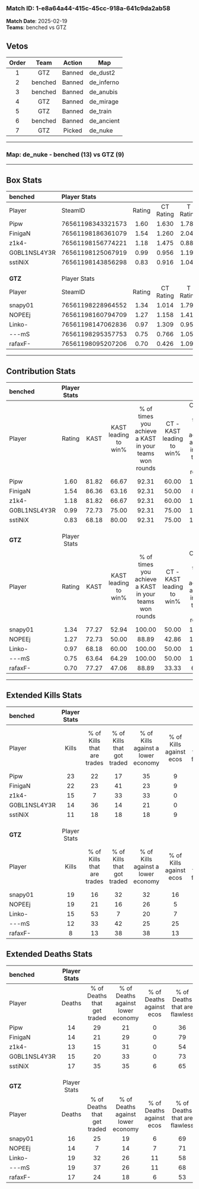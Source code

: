 ### Match ID: 1-e8a64a44-415c-45cc-918a-641c9da2ab58  
**Match Date**: 2025-02-19  
**Teams**: benched vs GTZ  

## Vetos  

| Order | Team | Action | Map |
| :---: | :--: | :----: | --- |
| 1 | GTZ | Banned | de_dust2 |
| 2 | benched | Banned | de_inferno |
| 3 | benched | Banned | de_anubis |
| 4 | GTZ | Banned | de_mirage |
| 5 | GTZ | Banned | de_train |
| 6 | benched | Banned | de_ancient |
| 7 | GTZ | Picked | de_nuke |

---  

### **Map**: de_nuke - benched (13) vs GTZ (9)  
---  

## Box Stats  

| **benched**  | Player Stats      |        |           |          |       |       |       |         |        |      |     |
| :- | :- | :-: | :-: | :-: | :-: | :-: | :-: | :-: | :-: | :-: | :-: |
| Player       | SteamID           | Rating | CT Rating | T Rating | KAST  |  ADR  | Kills | Assists | Deaths | K/D  | HS% |
| Pipw         | 76561198343321573 |  1.60  |   1.630   |  1.788   | 81.82 | 110.1 |  23   |    6    |   14   | 1.64 | 73  |
| FinigaN      | 76561198186361079 |  1.54  |   1.260   |  2.045   | 86.36 | 95.1  |  22   |    5    |   14   | 1.57 | 59  |
| z1k4-        | 76561198156774221 |  1.18  |   1.475   |  0.880   | 81.82 | 71.6  |  15   |    4    |   13   | 1.15 | 40  |
| G0BL1NSL4Y3R | 76561198125067919 |  0.99  |   0.956   |  1.199   | 72.73 | 62.8  |  14   |    3    |   15   | 0.93 | 57  |
| sstiNiX      | 76561198143856298 |  0.83  |   0.916   |  1.045   | 68.18 | 71.0  |  11   |    5    |   17   | 0.65 | 72  |
|              |                   |        |           |          |       |       |       |         |        |      |     |
|              |                   |        |           |          |       |       |       |         |        |      |     |
|              |                   |        |           |          |       |       |       |         |        |      |     |
| **GTZ**      | Player Stats      |        |           |          |       |       |       |         |        |      |     |
| Player       | SteamID           | Rating | CT Rating | T Rating | KAST  |  ADR  | Kills | Assists | Deaths | K/D  | HS% |
| snapy01      | 76561198228964552 |  1.34  |   1.014   |  1.790   | 77.27 | 102.7 |  19   |    6    |   16   | 1.19 | 52  |
| NOPEEj       | 76561198160794709 |  1.27  |   1.158   |  1.412   | 72.73 | 83.3  |  19   |    1    |   14   | 1.36 | 52  |
| Linko-       | 76561198147062836 |  0.97  |   1.309   |  0.952   | 68.18 | 81.9  |  15   |    4    |   19   | 0.79 | 53  |
| ---mS        | 76561198295357753 |  0.75  |   0.766   |  1.053   | 63.64 | 62.3  |  12   |    3    |   19   | 0.63 | 66  |
| rafaxF-      | 76561198095207206 |  0.70  |   0.426   |  1.098   | 77.27 | 46.8  |   8   |    4    |   17   | 0.47 | 12  |
---  

## Contribution Stats  

| **benched**  | Player Stats |       |                      |                                                        |                           |                                                             |                          |                                                            |
| :- | :-: | :-: | :-: | :-: | :-: | :-: | :-: | :-: |
| Player       |    Rating    | KAST  | KAST leading to win% | % of times you achieve a KAST in your teams won rounds | CT - KAST leading to win% | CT - % of times you achieve a KAST in your teams won rounds | T - KAST leading to win% | T - % of times you achieve a KAST in your teams won rounds |
| Pipw         |     1.60     | 81.82 |        66.67         |                         92.31                          |           60.00           |                           100.00                            |          75.00           |                           85.71                            |
| FinigaN      |     1.54     | 86.36 |        63.16         |                         92.31                          |           50.00           |                            83.33                            |          77.78           |                           100.00                           |
| z1k4-        |     1.18     | 81.82 |        66.67         |                         92.31                          |           60.00           |                           100.00                            |          75.00           |                           85.71                            |
| G0BL1NSL4Y3R |     0.99     | 72.73 |        75.00         |                         92.31                          |           75.00           |                           100.00                            |          75.00           |                           85.71                            |
| sstiNiX      |     0.83     | 68.18 |        80.00         |                         92.31                          |           75.00           |                           100.00                            |          85.71           |                           85.71                            |
|              |              |       |                      |                                                        |                           |                                                             |                          |                                                            |
|              |              |       |                      |                                                        |                           |                                                             |                          |                                                            |
|              |              |       |                      |                                                        |                           |                                                             |                          |                                                            |
| **GTZ**      | Player Stats |       |                      |                                                        |                           |                                                             |                          |                                                            |
| Player       |    Rating    | KAST  | KAST leading to win% | % of times you achieve a KAST in your teams won rounds | CT - KAST leading to win% | CT - % of times you achieve a KAST in your teams won rounds | T - KAST leading to win% | T - % of times you achieve a KAST in your teams won rounds |
| snapy01      |     1.34     | 77.27 |        52.94         |                         100.00                         |           50.00           |                           100.00                            |          54.55           |                           100.00                           |
| NOPEEj       |     1.27     | 72.73 |        50.00         |                         88.89                          |           42.86           |                           100.00                            |          55.56           |                           83.33                            |
| Linko-       |     0.97     | 68.18 |        60.00         |                         100.00                         |           50.00           |                           100.00                            |          66.67           |                           100.00                           |
| ---mS        |     0.75     | 63.64 |        64.29         |                         100.00                         |           50.00           |                           100.00                            |          75.00           |                           100.00                           |
| rafaxF-      |     0.70     | 77.27 |        47.06         |                         88.89                          |           33.33           |                            66.67                            |          54.55           |                           100.00                           |
---  

## Extended Kills Stats  

| **benched**  | Player Stats |                            |                            |                                    |                         |                              |                                 |                                       |                    |           |
| :- | :-: | :-: | :-: | :-: | :-: | :-: | :-: | :-: | :-: | :-: |
| Player       |    Kills     | % of Kills that are trades | % of Kills that got traded | % of Kills against a lower economy | % of Kills against ecos | % of Kills that are flawless | % of Kills that are close duels | % of Kills that are assisted by flash | Pistol Round Kills | AWP Kills |
| Pipw         |      23      |             22             |             17             |                 35                 |            9            |              57              |                9                |                   4                   |         0          |     0     |
| FinigaN      |      22      |             23             |             41             |                 23                 |            9            |              50              |                5                |                   0                   |         0          |     3     |
| z1k4-        |      15      |             7              |             33             |                 33                 |            0            |              87              |                0                |                   7                   |         5          |     1     |
| G0BL1NSL4Y3R |      14      |             36             |             14             |                 21                 |            0            |              71              |                0                |                   0                   |         0          |     0     |
| sstiNiX      |      11      |             18             |             18             |                 18                 |            9            |              64              |                0                |                   9                   |         0          |     2     |
|              |              |                            |                            |                                    |                         |                              |                                 |                                       |                    |           |
|              |              |                            |                            |                                    |                         |                              |                                 |                                       |                    |           |
|              |              |                            |                            |                                    |                         |                              |                                 |                                       |                    |           |
| **GTZ**      | Player Stats |                            |                            |                                    |                         |                              |                                 |                                       |                    |           |
| Player       |    Kills     | % of Kills that are trades | % of Kills that got traded | % of Kills against a lower economy | % of Kills against ecos | % of Kills that are flawless | % of Kills that are close duels | % of Kills that are assisted by flash | Pistol Round Kills | AWP Kills |
| snapy01      |      19      |             16             |             32             |                 32                 |           16            |              58              |                0                |                   0                   |         0          |     2     |
| NOPEEj       |      19      |             21             |             16             |                 26                 |            5            |              79              |                0                |                   0                   |         0          |     2     |
| Linko-       |      15      |             53             |             7              |                 20                 |            7            |              33              |                0                |                   7                   |         0          |     2     |
| ---mS        |      12      |             33             |             42             |                 25                 |           25            |              58              |               25                |                  17                   |         0          |     2     |
| rafaxF-      |      8       |             13             |             38             |                 38                 |           13            |              75              |                0                |                   0                   |         4          |     0     |
## Extended Deaths Stats  

| **benched**  | Player Stats |                             |                                   |                          |                               |                            |                           |               |
| :- | :-: | :-: | :-: | :-: | :-: | :-: | :-: | :-: |
| Player       |    Deaths    | % of Deaths that get traded | % of Deaths against lower economy | % of Deaths against ecos | % of Deaths that are flawless | % of Deaths that are close | % of Deaths while blinded | Deaths to AWP |
| Pipw         |      14      |             29              |                21                 |            0             |              36               |             7              |             0             |       0       |
| FinigaN      |      14      |             21              |                29                 |            0             |              79               |             0              |             0             |       1       |
| z1k4-        |      13      |             15              |                31                 |            0             |              54               |             8              |             8             |       1       |
| G0BL1NSL4Y3R |      15      |             20              |                33                 |            0             |              73               |             0              |             7             |       1       |
| sstiNiX      |      17      |             35              |                35                 |            6             |              65               |             6              |             6             |       1       |
|              |              |                             |                                   |                          |                               |                            |                           |               |
|              |              |                             |                                   |                          |                               |                            |                           |               |
|              |              |                             |                                   |                          |                               |                            |                           |               |
| **GTZ**      | Player Stats |                             |                                   |                          |                               |                            |                           |               |
| Player       |    Deaths    | % of Deaths that get traded | % of Deaths against lower economy | % of Deaths against ecos | % of Deaths that are flawless | % of Deaths that are close | % of Deaths while blinded | Deaths to AWP |
| snapy01      |      16      |             25              |                19                 |            6             |              69               |             0              |             6             |       1       |
| NOPEEj       |      14      |              7              |                14                 |            7             |              71               |             0              |             7             |       1       |
| Linko-       |      19      |             32              |                26                 |            11            |              58               |             0              |             0             |       0       |
| ---mS        |      19      |             37              |                26                 |            11            |              68               |             5              |             5             |       2       |
| rafaxF-      |      17      |             24              |                18                 |            6             |              53               |             12             |             0             |       1       |
